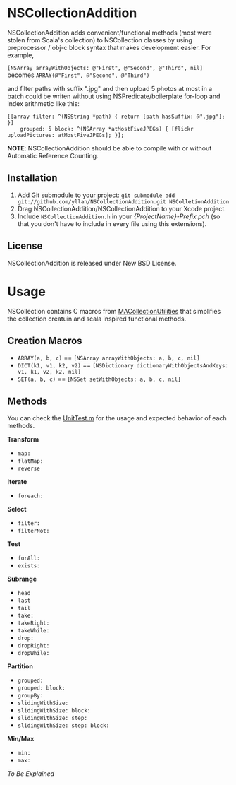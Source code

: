 NSCollectionAddition
====================
NSCollectionAddition adds convenient/functional methods (most were stolen from Scala's collection) to NSCollection classes by using preprocessor / obj-c block syntax that makes development easier. For example, 

`[NSArray arrayWithObjects: @"First", @"Second", @"Third", nil]` becomes `ARRAY(@"First", @"Second", @"Third")`

and filter paths with suffix ".jpg" and then upload 5 photos at most in a batch could be writen without using NSPredicate/boilerplate for-loop and index arithmetic like this:

    [[array filter: ^(NSString *path) { return [path hasSuffix: @".jpg"]; }] 
        grouped: 5 block: ^(NSArray *atMostFiveJPEGs) { [flickr uploadPictures: atMostFiveJPEGs]; }];

**NOTE**: NSCollectionAddition should be able to compile with or without Automatic Reference Counting.


Installation
--------------------
1. Add Git submodule to your project: `git submodule add git://github.com/yllan/NSCollectionAddition.git NSColletionAddition`
1. Drag NSCollectionAddition/NSCollectionAddition to your Xcode project.
1. Include `NSCollectionAddition.h` in your *{ProjectName}-Prefix.pch* (so that you don't have to include in every file using this extensions).

License
--------------------
NSCollectionAddition is released under New BSD License.

Usage
====================
NSCollection contains C macros from [MACollectionUtilities](https://github.com/mikeash/MACollectionUtilities) that simplifies the collection creatuin and scala inspired functional methods.

Creation Macros
--------------------
* `ARRAY(a, b, c)` == `[NSArray arrayWithObjects: a, b, c, nil]`  
* `DICT(k1, v1, k2, v2)` == `[NSDictionary dictionaryWithObjectsAndKeys: v1, k1, v2, k2, nil]`
* `SET(a, b, c)` == `[NSSet setWithObjects: a, b, c, nil]`

Methods
--------------------
You can check the [UnitTest.m](https://github.com/yllan/NSCollectionAddition/blob/master/UnitTest/UnitTest.m) for the usage and expected behavior of each methods.

**Transform**

* `map:`
* `flatMap:`
* `reverse`

**Iterate**

* `foreach:`

**Select**

* `filter:`
* `filterNot:`

**Test**

* `forAll:`
* `exists:`

**Subrange**

* `head`
* `last`
* `tail`
* `take:`
* `takeRight:`
* `takeWhile:`
* `drop:`
* `dropRight:`
* `dropWhile:`

**Partition**

* `grouped:`
* `grouped: block:`
* `groupBy:`
* `slidingWithSize:`
* `slidingWithSize: block:`
* `slidingWithSize: step:`
* `slidingWithSize: step: block:`

**Min/Max**

* `min:`
* `max:`

*To Be Explained*

